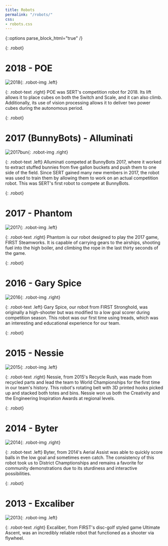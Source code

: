 ```yaml
---
title: Robots
permalink: "/robots/"
css:
- robots.css
---
```


{::options parse_block_html="true" /}

{: .robot}
<div>

# 2018 - POE
![2018](/assets/images/robots/2018.png){: .robot-img .left}

{: .robot-text .right}
POE was SERT's competition robot for 2018. Its lift allows it to place cubes on both 
the Switch and Scale, and it can also climb. Additionally, its use of vision processing
allows it to deliver two power cubes during the autonomous period.
</div>

{: .robot}
<div>

# 2017 (BunnyBots) - Alluminati
![2017bun](/assets/images/robots/2017-bunnybots.jpg){: .robot-img .right}

{: .robot-text .left}
Alluminati competed at BunnyBots 2017, where it worked to extract stuffed bunnies from
five gallon buckets and push them to one side of the field. Since SERT gained many new 
members in 2017, the robot was used to train them by allowing them to work on an 
actual competition robot. This was SERT's first robot to compete at BunnyBots.


</div>

{: .robot}
<div>

# 2017 - Phantom
![2017](/assets/images/robots/2017.png){: .robot-img .left}

{: .robot-text .right}
Phantom is our robot designed to play the 2017 game, FIRST Steamworks. It is capable
of carrying gears to the airships, shooting fuel into the high boiler, and climbing
the rope in the last thirty seconds of the game.
</div>

{: .robot}
<div>

# 2016 - Gary Spice
![2016](/assets/images/robots/2016.png){: .robot-img .right}

{: .robot-text .left}
Gary Spice, our robot from FIRST Stronghold, was originally a high-shooter but was
modified to a low goal scorer during competition season. This robot was our first
time using treads, which was an interesting and educational experience for our team.
</div>

{: .robot}
<div>

# 2015 - Nessie
![2015](/assets/images/robots/2015.png){: .robot-img .left}

{: .robot-text .right}
Nessie, from 2015's Recycle Rush, was made from recycled parts and lead the team to
World Championships for the first time in our team's history. This robot's rotating
belt with 3D printed hooks picked up and stacked both totes and bins. Nessie won us
both the Creativity and the Engineering Inspiration Awards at regional levels.
</div>

{: .robot}
<div>

# 2014 - Byter
![2014](/assets/images/robots/2014.png){: .robot-img .right}

{: .robot-text .left}
Byter, from 2014's Aerial Assist was able to quickly score balls in the low goal and
sometimes even catch. The consistency of this robot took us to District
Champtionships and remains a favorite for community demonstrations due to its
sturdiness and interactive possibilities.
</div>

{: .robot}
<div>

# 2013 - Excaliber
![2013](/assets/images/robots/2013.png){: .robot-img .left}

{: .robot-text .right}
Excaliber, from FIRST's disc-golf styled game Ultimate Ascent, was an incredibly
reliable robot that functioned as a shooter via flywheel.
</div>

